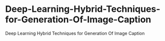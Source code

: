 # Deep-Learning-Hybrid-Techniques-for-Generation-Of-Image-Caption
Deep Learning Hybrid Techniques for Generation Of Image Caption
